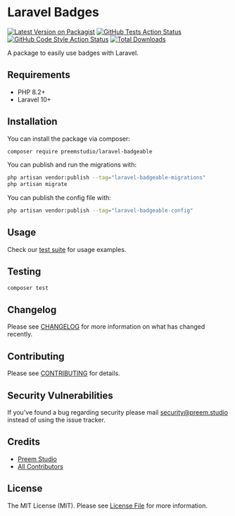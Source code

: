 # Laravel Badges

[![Latest Version on Packagist](https://img.shields.io/packagist/v/preemstudio/laravel-badgeable.svg?style=flat-square)](https://packagist.org/packages/preemstudio/laravel-badgeable)
[![GitHub Tests Action Status](https://img.shields.io/github/actions/workflow/status/preemstudio/laravel-badgeable/run-tests.yml?branch=main&label=tests&style=flat-square)](https://github.com/preemstudio/laravel-badgeable/actions?query=workflow%3Arun-tests+branch%3Amain)
[![GitHub Code Style Action Status](https://img.shields.io/github/actions/workflow/status/preemstudio/laravel-badgeable/fix-php-code-style-issues.yml?branch=main&label=code%20style&style=flat-square)](https://github.com/preemstudio/laravel-badgeable/actions?query=workflow%3A"Fix+PHP+code+style+issues"+branch%3Amain)
[![Total Downloads](https://img.shields.io/packagist/dt/preemstudio/laravel-badgeable.svg?style=flat-square)](https://packagist.org/packages/preemstudio/laravel-badgeable)

A package to easily use badges with Laravel.

## Requirements

- PHP 8.2+
- Laravel 10+

## Installation

You can install the package via composer:

```bash
composer require preemstudio/laravel-badgeable
```

You can publish and run the migrations with:

```bash
php artisan vendor:publish --tag="laravel-badgeable-migrations"
php artisan migrate
```

You can publish the config file with:

```bash
php artisan vendor:publish --tag="laravel-badgeable-config"
```

## Usage

Check our [test suite](/tests) for usage examples.

## Testing

```bash
composer test
```

## Changelog

Please see [CHANGELOG](CHANGELOG.md) for more information on what has changed recently.

## Contributing

Please see [CONTRIBUTING](CONTRIBUTING.md) for details.

## Security Vulnerabilities

If you've found a bug regarding security please mail [security@preem.studio](mailto:security@preem.studio) instead of using the issue tracker.

## Credits

- [Preem Studio](https://github.com/PreemStudio)
- [All Contributors](../../contributors)

## License

The MIT License (MIT). Please see [License File](LICENSE.md) for more information.
